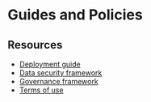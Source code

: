 # Guides and Policies

## Resources

  - [Deployment guide](https://github.com/coda-platform/guides-and-policies/tree/main/guides/deployment)
  - [Data security framework](https://github.com/coda-platform/guides-and-policies/tree/main/policies/data-security)
  - [Governance framework](https://github.com/coda-platform/guides-and-policies/tree/main/policies/governance)
  - [Terms of use](https://github.com/coda-platform/guides-and-policies/tree/main/policies/terms-of-use)
